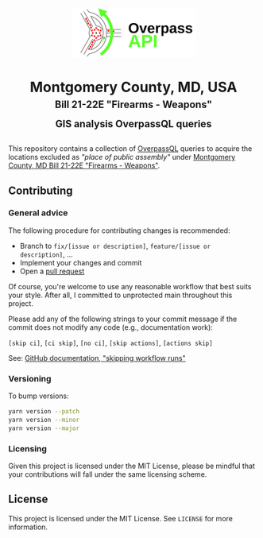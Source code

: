 <div align="center">
  <a href="https://wiki.openstreetmap.org/wiki/Overpass_API/Overpass_QL">
    <img height="100" vspace="" hspace="25"
      src="https://raw.githubusercontent.com/johnlettman/overpassql-loader/main/.github/assets/overpass-icon.svg">
  </a>
  <h1>
    Montgomery County, MD, USA<br>
    <sub><sup>
      Bill 21-22E "Firearms - Weapons"<br>
      GIS analysis OverpassQL queries
    </sup></sub>
  </h1>
</div>

This repository contains a collection of [OverpassQL][url-overpassql] queries
to acquire the locations excluded as _"place of public assembly"_ under
[Montgomery County, MD Bill 21-22E "Firearms - Weapons"][url-2122e-signed].

## Contributing
### General advice
The following procedure for contributing changes is recommended:
- Branch to `fix/[issue or description]`, `feature/[issue or description]`, ...
- Implement your changes and commit
- Open a [pull request][url-pr]

Of course, you're welcome to use any reasonable workflow that best suits your
style. After all, I committed to unprotected main throughout this project.

Please add any of the following strings to your commit message if the commit
does not modify any code (e.g., documentation work):

`[skip ci]`, `[ci skip]`, `[no ci]`, `[skip actions]`, `[actions skip]`

See: [GitHub documentation, "skipping workflow runs"][ghdocs-skip-actions]

### Versioning
To bump versions:
```bash
yarn version --patch
yarn version --minor
yarn version --major
```

### Licensing
Given this project is licensed under the MIT License, please be mindful that
your contributions will fall under the same licensing scheme.

## License
This project is licensed under the MIT License.
See `LICENSE` for more information.


[url-overpassql]: https://wiki.openstreetmap.org/wiki/Overpass_API/Overpass_QL
[url-2122e-signed]: https://apps.montgomerycountymd.gov/ccllims/DownloadFilePage?FileName=2761_1_22629_Bill_21-22E_Signed_20221128.pdf

[ghdocs-skip-actions]: https://docs.github.com/en/actions/managing-workflow-runs/skipping-workflow-runs

[url-repo]: https://github.com/johnlettman/montgomerymd-bill-2122e-overpassql
[url-pr]: https://github.com/johnlettman/montgomerymd-bill-2122e-overpassql/pulls

